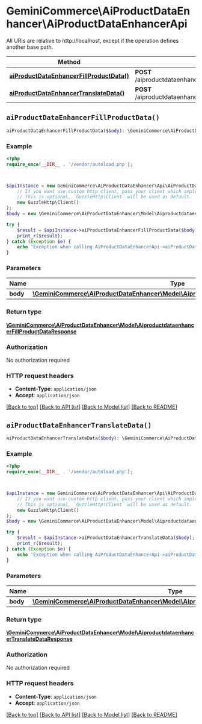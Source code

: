 # GeminiCommerce\AiProductDataEnhancer\AiProductDataEnhancerApi

All URIs are relative to http://localhost, except if the operation defines another base path.

| Method | HTTP request | Description |
| ------------- | ------------- | ------------- |
| [**aiProductDataEnhancerFillProductData()**](AiProductDataEnhancerApi.md#aiProductDataEnhancerFillProductData) | **POST** /aiproductdataenhancer.AiProductDataEnhancer/FillProductData |  |
| [**aiProductDataEnhancerTranslateData()**](AiProductDataEnhancerApi.md#aiProductDataEnhancerTranslateData) | **POST** /aiproductdataenhancer.AiProductDataEnhancer/TranslateData |  |


## `aiProductDataEnhancerFillProductData()`

```php
aiProductDataEnhancerFillProductData($body): \GeminiCommerce\AiProductDataEnhancer\Model\AiproductdataenhancerFillProductDataResponse
```



### Example

```php
<?php
require_once(__DIR__ . '/vendor/autoload.php');



$apiInstance = new GeminiCommerce\AiProductDataEnhancer\Api\AiProductDataEnhancerApi(
    // If you want use custom http client, pass your client which implements `GuzzleHttp\ClientInterface`.
    // This is optional, `GuzzleHttp\Client` will be used as default.
    new GuzzleHttp\Client()
);
$body = new \GeminiCommerce\AiProductDataEnhancer\Model\AiproductdataenhancerFillProductDataRequest(); // \GeminiCommerce\AiProductDataEnhancer\Model\AiproductdataenhancerFillProductDataRequest

try {
    $result = $apiInstance->aiProductDataEnhancerFillProductData($body);
    print_r($result);
} catch (Exception $e) {
    echo 'Exception when calling AiProductDataEnhancerApi->aiProductDataEnhancerFillProductData: ', $e->getMessage(), PHP_EOL;
}
```

### Parameters

| Name | Type | Description  | Notes |
| ------------- | ------------- | ------------- | ------------- |
| **body** | [**\GeminiCommerce\AiProductDataEnhancer\Model\AiproductdataenhancerFillProductDataRequest**](../Model/AiproductdataenhancerFillProductDataRequest.md)|  | |

### Return type

[**\GeminiCommerce\AiProductDataEnhancer\Model\AiproductdataenhancerFillProductDataResponse**](../Model/AiproductdataenhancerFillProductDataResponse.md)

### Authorization

No authorization required

### HTTP request headers

- **Content-Type**: `application/json`
- **Accept**: `application/json`

[[Back to top]](#) [[Back to API list]](../../README.md#endpoints)
[[Back to Model list]](../../README.md#models)
[[Back to README]](../../README.md)

## `aiProductDataEnhancerTranslateData()`

```php
aiProductDataEnhancerTranslateData($body): \GeminiCommerce\AiProductDataEnhancer\Model\AiproductdataenhancerTranslateDataResponse
```



### Example

```php
<?php
require_once(__DIR__ . '/vendor/autoload.php');



$apiInstance = new GeminiCommerce\AiProductDataEnhancer\Api\AiProductDataEnhancerApi(
    // If you want use custom http client, pass your client which implements `GuzzleHttp\ClientInterface`.
    // This is optional, `GuzzleHttp\Client` will be used as default.
    new GuzzleHttp\Client()
);
$body = new \GeminiCommerce\AiProductDataEnhancer\Model\AiproductdataenhancerTranslateDataRequest(); // \GeminiCommerce\AiProductDataEnhancer\Model\AiproductdataenhancerTranslateDataRequest

try {
    $result = $apiInstance->aiProductDataEnhancerTranslateData($body);
    print_r($result);
} catch (Exception $e) {
    echo 'Exception when calling AiProductDataEnhancerApi->aiProductDataEnhancerTranslateData: ', $e->getMessage(), PHP_EOL;
}
```

### Parameters

| Name | Type | Description  | Notes |
| ------------- | ------------- | ------------- | ------------- |
| **body** | [**\GeminiCommerce\AiProductDataEnhancer\Model\AiproductdataenhancerTranslateDataRequest**](../Model/AiproductdataenhancerTranslateDataRequest.md)|  | |

### Return type

[**\GeminiCommerce\AiProductDataEnhancer\Model\AiproductdataenhancerTranslateDataResponse**](../Model/AiproductdataenhancerTranslateDataResponse.md)

### Authorization

No authorization required

### HTTP request headers

- **Content-Type**: `application/json`
- **Accept**: `application/json`

[[Back to top]](#) [[Back to API list]](../../README.md#endpoints)
[[Back to Model list]](../../README.md#models)
[[Back to README]](../../README.md)
